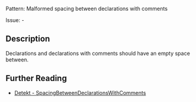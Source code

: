 Pattern: Malformed spacing between declarations with comments

Issue: -

## Description

Declarations and declarations with comments should have an empty space between.

## Further Reading

* [Detekt - SpacingBetweenDeclarationsWithComments](https://detekt.dev/docs/rules/formatting/#spacingbetweendeclarationswithcomments)